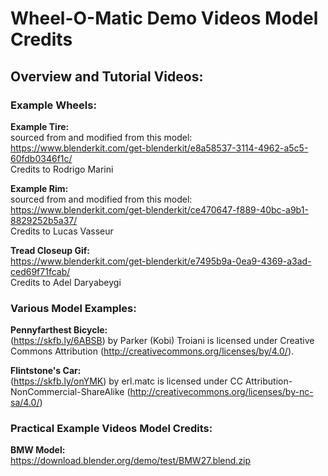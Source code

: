 # Wheel-O-Matic Demo Videos Model Credits

## Overview and Tutorial Videos:

### Example Wheels:  
<b>Example Tire:</b>  
sourced from and modified from this model:  
https://www.blenderkit.com/get-blenderkit/e8a58537-3114-4962-a5c5-60fdb0346f1c/  
Credits to Rodrigo Marini

<b>Example Rim:</b>  
sourced from and modified from this model:  
https://www.blenderkit.com/get-blenderkit/ce470647-f889-40bc-a9b1-8829252b5a37/  
Credits to Lucas Vasseur

<b>Tread Closeup Gif:</b>  
https://www.blenderkit.com/get-blenderkit/e7495b9a-0ea9-4369-a3ad-ced69f71fcab/  
Credits to Adel Daryabeygi

### Various Model Examples:
<b>Pennyfarthest Bicycle:</b>    
  (https://skfb.ly/6ABSB) by Parker (Kobi) Troiani is licensed under Creative Commons Attribution (http://creativecommons.org/licenses/by/4.0/).

<b>Flintstone's Car:</b>  
  (https://skfb.ly/onYMK) by erl.matc is licensed under CC Attribution-NonCommercial-ShareAlike (http://creativecommons.org/licenses/by-nc-sa/4.0/)


### Practical Example Videos Model Credits:

<b>BMW Model:</b>  
https://download.blender.org/demo/test/BMW27.blend.zip
